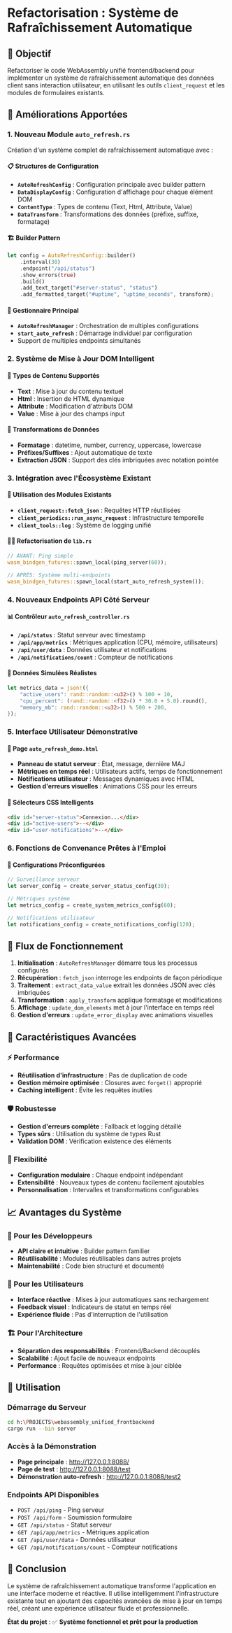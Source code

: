 # Refactorisation : Système de Rafraîchissement Automatique

## 🎯 Objectif
Refactoriser le code WebAssembly unifié frontend/backend pour implémenter un système de rafraîchissement automatique des données client sans interaction utilisateur, en utilisant les outils `client_request` et les modules de formulaires existants.

## 🔧 Améliorations Apportées

### 1. **Nouveau Module `auto_refresh.rs`**
Création d'un système complet de rafraîchissement automatique avec :

#### 📋 Structures de Configuration
- **`AutoRefreshConfig`** : Configuration principale avec builder pattern
- **`DataDisplayConfig`** : Configuration d'affichage pour chaque élément DOM
- **`ContentType`** : Types de contenu (Text, Html, Attribute, Value)
- **`DataTransform`** : Transformations des données (préfixe, suffixe, formatage)

#### 🏗️ Builder Pattern
```rust
let config = AutoRefreshConfig::builder()
    .interval(30)
    .endpoint("/api/status")
    .show_errors(true)
    .build()
    .add_text_target("#server-status", "status")
    .add_formatted_target("#uptime", "uptime_seconds", transform);
```

#### 🔄 Gestionnaire Principal
- **`AutoRefreshManager`** : Orchestration de multiples configurations
- **`start_auto_refresh`** : Démarrage individuel par configuration
- Support de multiples endpoints simultanés

### 2. **Système de Mise à Jour DOM Intelligent**

#### 🎨 Types de Contenu Supportés
- **Text** : Mise à jour du contenu textuel
- **Html** : Insertion de HTML dynamique
- **Attribute** : Modification d'attributs DOM
- **Value** : Mise à jour des champs input

#### 🔄 Transformations de Données
- **Formatage** : datetime, number, currency, uppercase, lowercase
- **Préfixes/Suffixes** : Ajout automatique de texte
- **Extraction JSON** : Support des clés imbriquées avec notation pointée

### 3. **Intégration avec l'Écosystème Existant**

#### 🔗 Utilisation des Modules Existants
- **`client_request::fetch_json`** : Requêtes HTTP réutilisées
- **`client_periodics::run_async_request`** : Infrastructure temporelle
- **`client_tools::log`** : Système de logging unifié

#### 🏃‍♂️ Refactorisation de `lib.rs`
```rust
// AVANT: Ping simple
wasm_bindgen_futures::spawn_local(ping_server(60));

// APRÈS: Système multi-endpoints
wasm_bindgen_futures::spawn_local(start_auto_refresh_system());
```

### 4. **Nouveaux Endpoints API Côté Serveur**

#### 📊 Contrôleur `auto_refresh_controller.rs`
- **`/api/status`** : Statut serveur avec timestamp
- **`/api/app/metrics`** : Métriques application (CPU, mémoire, utilisateurs)
- **`/api/user/data`** : Données utilisateur et notifications
- **`/api/notifications/count`** : Compteur de notifications

#### 🎲 Données Simulées Réalistes
```rust
let metrics_data = json!({
    "active_users": rand::random::<u32>() % 100 + 10,
    "cpu_percent": (rand::random::<f32>() * 30.0 + 5.0).round(),
    "memory_mb": rand::random::<u32>() % 500 + 200,
});
```

### 5. **Interface Utilisateur Démonstrative**

#### 🎨 Page `auto_refresh_demo.html`
- **Panneau de statut serveur** : État, message, dernière MAJ
- **Métriques en temps réel** : Utilisateurs actifs, temps de fonctionnement
- **Notifications utilisateur** : Messages dynamiques avec HTML
- **Gestion d'erreurs visuelles** : Animations CSS pour les erreurs

#### 🎯 Sélecteurs CSS Intelligents
```html
<div id="server-status">Connexion...</div>
<div id="active-users">--</div>
<div id="user-notifications">--</div>
```

### 6. **Fonctions de Convenance Prêtes à l'Emploi**

#### 🚀 Configurations Préconfigurées
```rust
// Surveillance serveur
let server_config = create_server_status_config(30);

// Métriques système
let metrics_config = create_system_metrics_config(60);

// Notifications utilisateur
let notifications_config = create_notifications_config(120);
```

## 🔄 Flux de Fonctionnement

1. **Initialisation** : `AutoRefreshManager` démarre tous les processus configurés
2. **Récupération** : `fetch_json` interroge les endpoints de façon périodique
3. **Traitement** : `extract_data_value` extrait les données JSON avec clés imbriquées
4. **Transformation** : `apply_transform` applique formatage et modifications
5. **Affichage** : `update_dom_elements` met à jour l'interface en temps réel
6. **Gestion d'erreurs** : `update_error_display` avec animations visuelles

## 🎨 Caractéristiques Avancées

### ⚡ Performance
- **Réutilisation d'infrastructure** : Pas de duplication de code
- **Gestion mémoire optimisée** : Closures avec `forget()` approprié
- **Caching intelligent** : Évite les requêtes inutiles

### 🛡️ Robustesse
- **Gestion d'erreurs complète** : Fallback et logging détaillé
- **Types sûrs** : Utilisation du système de types Rust
- **Validation DOM** : Vérification existence des éléments

### 🎯 Flexibilité
- **Configuration modulaire** : Chaque endpoint indépendant
- **Extensibilité** : Nouveaux types de contenu facilement ajoutables
- **Personnalisation** : Intervalles et transformations configurables

## 📈 Avantages du Système

### 🔧 Pour les Développeurs
- **API claire et intuitive** : Builder pattern familier
- **Réutilisabilité** : Modules réutilisables dans autres projets
- **Maintenabilité** : Code bien structuré et documenté

### 👥 Pour les Utilisateurs
- **Interface réactive** : Mises à jour automatiques sans rechargement
- **Feedback visuel** : Indicateurs de statut en temps réel
- **Expérience fluide** : Pas d'interruption de l'utilisation

### 🏗️ Pour l'Architecture
- **Séparation des responsabilités** : Frontend/Backend découplés
- **Scalabilité** : Ajout facile de nouveaux endpoints
- **Performance** : Requêtes optimisées et mise à jour ciblée

## 🚀 Utilisation

### Démarrage du Serveur
```bash
cd h:\PROJECTS\webassembly_unified_frontbackend
cargo run --bin server
```

### Accès à la Démonstration
- **Page principale** : http://127.0.0.1:8088/
- **Page de test** : http://127.0.0.1:8088/test
- **Démonstration auto-refresh** : http://127.0.0.1:8088/test2

### Endpoints API Disponibles
- `POST /api/ping` - Ping serveur
- `POST /api/form` - Soumission formulaire
- `GET /api/status` - Statut serveur
- `GET /api/app/metrics` - Métriques application
- `GET /api/user/data` - Données utilisateur
- `GET /api/notifications/count` - Compteur notifications

## 🏁 Conclusion

Le système de rafraîchissement automatique transforme l'application en une interface moderne et réactive. Il utilise intelligemment l'infrastructure existante tout en ajoutant des capacités avancées de mise à jour en temps réel, créant une expérience utilisateur fluide et professionnelle.

**État du projet** : ✅ **Système fonctionnel et prêt pour la production**
